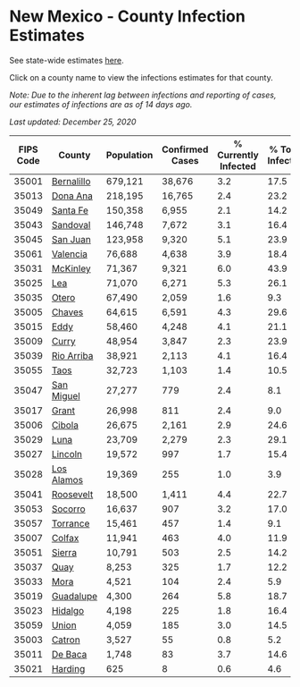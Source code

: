 # New Mexico - County Infection Estimates

See state-wide estimates [here](/infections/us-nm).

Click on a county name to view the infections estimates for that county.

*Note: Due to the inherent lag between infections and reporting of cases, our estimates of infections are as of 14 days ago.*

*Last updated: December 25, 2020*

|   FIPS Code |                   County |   Population |   Confirmed Cases |   % Currently Infected |   % Total Infected |
|-------------|--------------------------|--------------|-------------------|------------------------|--------------------|
|       35001 | [Bernalillo](bernalillo) |      679,121 |            38,676 |                    3.2 |               17.5 |
|       35013 |     [Dona Ana](dona-ana) |      218,195 |            16,765 |                    2.4 |               23.2 |
|       35049 |     [Santa Fe](santa-fe) |      150,358 |             6,955 |                    2.1 |               14.2 |
|       35043 |     [Sandoval](sandoval) |      146,748 |             7,672 |                    3.1 |               16.4 |
|       35045 |     [San Juan](san-juan) |      123,958 |             9,320 |                    5.1 |               23.9 |
|       35061 |     [Valencia](valencia) |       76,688 |             4,638 |                    3.9 |               18.4 |
|       35031 |     [McKinley](mckinley) |       71,367 |             9,321 |                    6.0 |               43.9 |
|       35025 |               [Lea](lea) |       71,070 |             6,271 |                    5.3 |               26.1 |
|       35035 |           [Otero](otero) |       67,490 |             2,059 |                    1.6 |                9.3 |
|       35005 |         [Chaves](chaves) |       64,615 |             6,591 |                    4.3 |               29.6 |
|       35015 |             [Eddy](eddy) |       58,460 |             4,248 |                    4.1 |               21.1 |
|       35009 |           [Curry](curry) |       48,954 |             3,847 |                    2.3 |               23.9 |
|       35039 | [Rio Arriba](rio-arriba) |       38,921 |             2,113 |                    4.1 |               16.4 |
|       35055 |             [Taos](taos) |       32,723 |             1,103 |                    1.4 |               10.5 |
|       35047 | [San Miguel](san-miguel) |       27,277 |               779 |                    2.4 |                8.1 |
|       35017 |           [Grant](grant) |       26,998 |               811 |                    2.4 |                9.0 |
|       35006 |         [Cibola](cibola) |       26,675 |             2,161 |                    2.9 |               24.6 |
|       35029 |             [Luna](luna) |       23,709 |             2,279 |                    2.3 |               29.1 |
|       35027 |       [Lincoln](lincoln) |       19,572 |               997 |                    1.7 |               15.4 |
|       35028 | [Los Alamos](los-alamos) |       19,369 |               255 |                    1.0 |                3.9 |
|       35041 |   [Roosevelt](roosevelt) |       18,500 |             1,411 |                    4.4 |               22.7 |
|       35053 |       [Socorro](socorro) |       16,637 |               907 |                    3.2 |               17.0 |
|       35057 |     [Torrance](torrance) |       15,461 |               457 |                    1.4 |                9.1 |
|       35007 |         [Colfax](colfax) |       11,941 |               463 |                    4.0 |               11.9 |
|       35051 |         [Sierra](sierra) |       10,791 |               503 |                    2.5 |               14.2 |
|       35037 |             [Quay](quay) |        8,253 |               325 |                    1.7 |               12.2 |
|       35033 |             [Mora](mora) |        4,521 |               104 |                    2.4 |                5.9 |
|       35019 |   [Guadalupe](guadalupe) |        4,300 |               264 |                    5.8 |               18.7 |
|       35023 |       [Hidalgo](hidalgo) |        4,198 |               225 |                    1.8 |               16.4 |
|       35059 |           [Union](union) |        4,059 |               185 |                    3.0 |               14.5 |
|       35003 |         [Catron](catron) |        3,527 |                55 |                    0.8 |                5.2 |
|       35011 |       [De Baca](de-baca) |        1,748 |                83 |                    3.7 |               14.6 |
|       35021 |       [Harding](harding) |          625 |                 8 |                    0.6 |                4.6 |